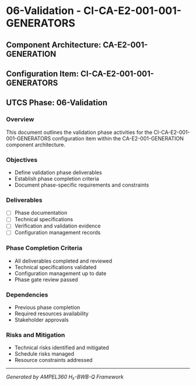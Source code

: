 # 06-Validation - CI-CA-E2-001-001-GENERATORS

## Component Architecture: CA-E2-001-GENERATION
## Configuration Item: CI-CA-E2-001-001-GENERATORS
## UTCS Phase: 06-Validation

### Overview
This document outlines the validation phase activities for the CI-CA-E2-001-001-GENERATORS configuration item within the CA-E2-001-GENERATION component architecture.

### Objectives
- Define validation phase deliverables
- Establish phase completion criteria
- Document phase-specific requirements and constraints

### Deliverables
- [ ] Phase documentation
- [ ] Technical specifications
- [ ] Verification and validation evidence
- [ ] Configuration management records

### Phase Completion Criteria
- All deliverables completed and reviewed
- Technical specifications validated
- Configuration management up to date
- Phase gate review passed

### Dependencies
- Previous phase completion
- Required resources availability
- Stakeholder approvals

### Risks and Mitigation
- Technical risks identified and mitigated
- Schedule risks managed
- Resource constraints addressed

---
*Generated by AMPEL360 H₂-BWB-Q Framework*

